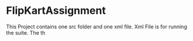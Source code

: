 # FlipKartAssignment
This Project contains one src folder and one xml file.
Xml File is for running the suite.
 The th      
